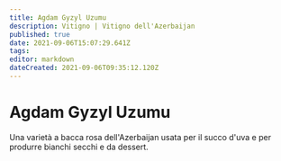 ```yaml
---
title: Agdam Gyzyl Uzumu
description: Vitigno | Vitigno dell'Azerbaijan
published: true
date: 2021-09-06T15:07:29.641Z
tags: 
editor: markdown
dateCreated: 2021-09-06T09:35:12.120Z
---
```


# Agdam Gyzyl Uzumu

Una varietà a bacca rosa dell'Azerbaijan usata per il succo d'uva e per produrre bianchi secchi e da dessert.